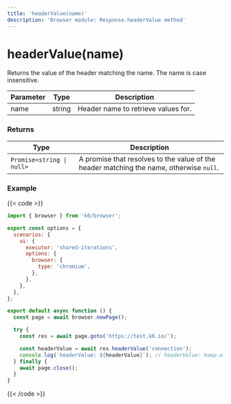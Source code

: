 ```yaml
---
title: 'headerValue(name)'
description: 'Browser module: Response.headerValue method'
---
```


# headerValue(name)

Returns the value of the header matching the name. The name is case insensitive.

<TableWithNestedRows>

| Parameter | Type   | Description                         |
| --------- | ------ | ----------------------------------- |
| name      | string | Header name to retrieve values for. |

</TableWithNestedRows>

### Returns

| Type                      | Description                                                                             |
| ------------------------- | --------------------------------------------------------------------------------------- |
| `Promise<string \| null>` | A promise that resolves to the value of the header matching the name, otherwise `null`. |

### Example

{{< code >}}

```javascript
import { browser } from 'k6/browser';

export const options = {
  scenarios: {
    ui: {
      executor: 'shared-iterations',
      options: {
        browser: {
          type: 'chromium',
        },
      },
    },
  },
};

export default async function () {
  const page = await browser.newPage();

  try {
    const res = await page.goto('https://test.k6.io/');

    const headerValue = await res.headerValue('connection');
    console.log(`headerValue: ${headerValue}`); // headerValue: keep-alive
  } finally {
    await page.close();
  }
}
```

{{< /code >}}

